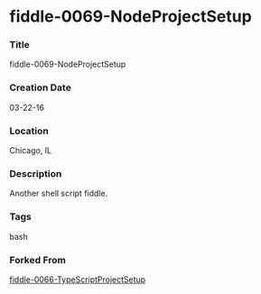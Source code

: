 fiddle-0069-NodeProjectSetup
======

### Title

fiddle-0069-NodeProjectSetup


### Creation Date

03-22-16


### Location

Chicago, IL


### Description

Another shell script fiddle.


### Tags

bash


### Forked From

[fiddle-0066-TypeScriptProjectSetup](../fiddle-0066-TypeScriptProjectSetup)
